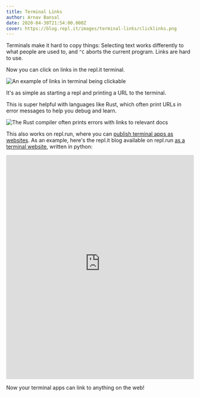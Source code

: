 ```yaml
---
title: Terminal Links
author: Arnav Bansal
date: 2020-04-30T21:54:00.000Z
cover: https://blog.repl.it/images/terminal-links/clicklinks.png
---
```




Terminals make it hard to copy things: Selecting text works differently to what people are used to, and `^C` aborts the current program. Links are hard to use.

Now you can click on links in the repl.it terminal.

![An example of links in terminal being clickable](images/terminal-links/terminal-links-intro.png)

It's as simple as starting a repl and printing a URL to the terminal.

This is super helpful with languages like Rust, which often print URLs in error messages to help you debug and learn.

![The Rust compiler often prints errors with links to relevant docs](images/terminal-links/rust-debug-link.png)

This also works on repl.run, where you can [publish terminal apps as websites](https://repl.it/talk/announcements/BetaExplorers-Announcing-replrun-publish-your-terminal-apps-as-websites/7802). As an example, here's the repl.it blog available on repl.run [as a terminal website](https://terminalblog.arnavbansal.repl.run/), written in python:

<iframe src="https://terminalblog.arnavbansal.repl.run/" style="border:0px #ffffff none;" name="terminalblog" scrolling="no" frameborder="1" marginheight="0px" marginwidth="0px" height="600px" width="100%" allowfullscreen></iframe>

<!-- Image as backup -->
<!--[![](images/terminal-links/terminal-blog.png)](https://terminalblog.arnavbansal.repl.run/) -->

Now your terminal apps can link to anything on the web!